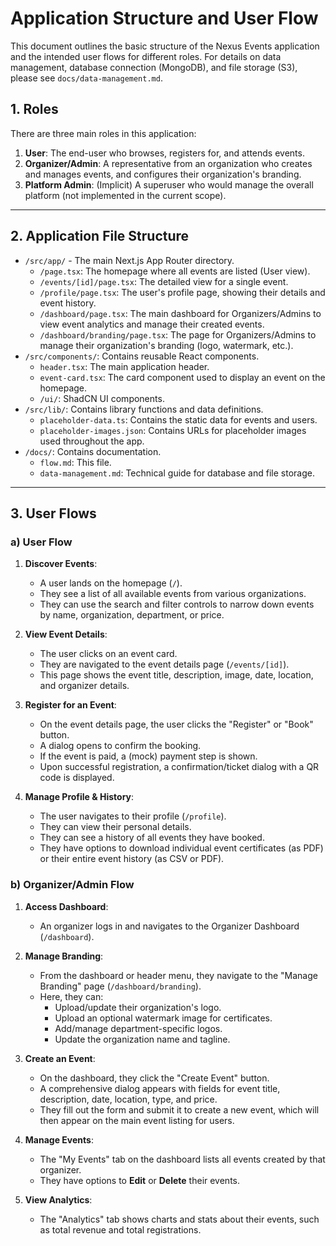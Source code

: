 # Application Structure and User Flow

This document outlines the basic structure of the Nexus Events application and the intended user flows for different roles. For details on data management, database connection (MongoDB), and file storage (S3), please see `docs/data-management.md`.

## 1. Roles

There are three main roles in this application:

1.  **User**: The end-user who browses, registers for, and attends events.
2.  **Organizer/Admin**: A representative from an organization who creates and manages events, and configures their organization's branding.
3.  **Platform Admin**: (Implicit) A superuser who would manage the overall platform (not implemented in the current scope).

---

## 2. Application File Structure

-   `/src/app/` - The main Next.js App Router directory.
    -   `/page.tsx`: The homepage where all events are listed (User view).
    -   `/events/[id]/page.tsx`: The detailed view for a single event.
    -   `/profile/page.tsx`: The user's profile page, showing their details and event history.
    -   `/dashboard/page.tsx`: The main dashboard for Organizers/Admins to view event analytics and manage their created events.
    -   `/dashboard/branding/page.tsx`: The page for Organizers/Admins to manage their organization's branding (logo, watermark, etc.).
-   `/src/components/`: Contains reusable React components.
    -   `header.tsx`: The main application header.
    -   `event-card.tsx`: The card component used to display an event on the homepage.
    -   `/ui/`: ShadCN UI components.
-   `/src/lib/`: Contains library functions and data definitions.
    -   `placeholder-data.ts`: Contains the static data for events and users.
    -   `placeholder-images.json`: Contains URLs for placeholder images used throughout the app.
-   `/docs/`: Contains documentation.
    -   `flow.md`: This file.
    -   `data-management.md`: Technical guide for database and file storage.

---

## 3. User Flows

### a) User Flow

1.  **Discover Events**:
    -   A user lands on the homepage (`/`).
    -   They see a list of all available events from various organizations.
    -   They can use the search and filter controls to narrow down events by name, organization, department, or price.

2.  **View Event Details**:
    -   The user clicks on an event card.
    -   They are navigated to the event details page (`/events/[id]`).
    -   This page shows the event title, description, image, date, location, and organizer details.

3.  **Register for an Event**:
    -   On the event details page, the user clicks the "Register" or "Book" button.
    -   A dialog opens to confirm the booking.
    -   If the event is paid, a (mock) payment step is shown.
    -   Upon successful registration, a confirmation/ticket dialog with a QR code is displayed.

4.  **Manage Profile & History**:
    -   The user navigates to their profile (`/profile`).
    -   They can view their personal details.
    -   They can see a history of all events they have booked.
    -   They have options to download individual event certificates (as PDF) or their entire event history (as CSV or PDF).

### b) Organizer/Admin Flow

1.  **Access Dashboard**:
    -   An organizer logs in and navigates to the Organizer Dashboard (`/dashboard`).

2.  **Manage Branding**:
    -   From the dashboard or header menu, they navigate to the "Manage Branding" page (`/dashboard/branding`).
    -   Here, they can:
        -   Upload/update their organization's logo.
        -   Upload an optional watermark image for certificates.
        -   Add/manage department-specific logos.
        -   Update the organization name and tagline.

3.  **Create an Event**:
    -   On the dashboard, they click the "Create Event" button.
    -   A comprehensive dialog appears with fields for event title, description, date, location, type, and price.
    -   They fill out the form and submit it to create a new event, which will then appear on the main event listing for users.

4.  **Manage Events**:
    -   The "My Events" tab on the dashboard lists all events created by that organizer.
    -   They have options to **Edit** or **Delete** their events.

5.  **View Analytics**:
    -   The "Analytics" tab shows charts and stats about their events, such as total revenue and total registrations.
